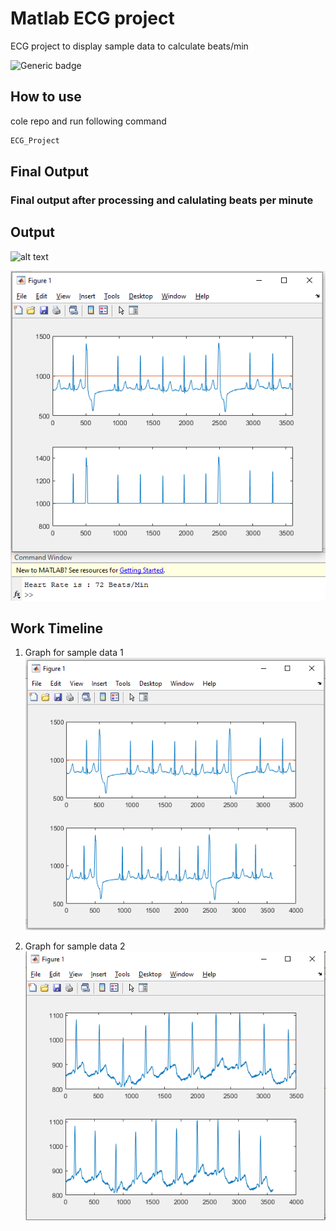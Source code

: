 # Matlab ECG project
ECG project to display sample data to calculate beats/min

![Generic badge](https://img.shields.io/badge/Status-Completed-<COLOR>.svg)

## How to use 
cole repo and run following command
```bash
ECG_Project
```


## Final Output
### Final output after processing and calulating beats per minute
## Output
![alt text](finalparta.png "Final graping output of sample data 2")

![alt text](img/heartrate.png "Current graping output of sample data 2")

## Work Timeline
1. Graph for sample data 1
![alt text](img/graph.png "Current graping output of sample data 1")

2. Graph for sample data 2
![alt text](img/graph2.png "Current graping output of sample data 2")


